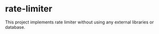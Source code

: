# rate-limiter
This project implements rate limiter without using any external libraries or database.
